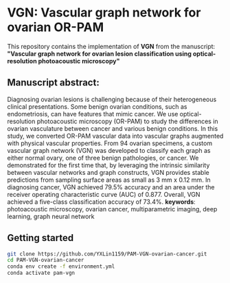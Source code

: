 # VGN: Vascular graph network for ovarian OR-PAM

This repository contains the implementation of **VGN** from the manuscript:
**"Vascular graph network for ovarian lesion classification using optical-resolution photoacoustic microscopy"**

## Manuscript abstract:
Diagnosing ovarian lesions is challenging because of their heterogeneous clinical presentations. Some benign ovarian conditions, such as endometriosis, can have features that mimic cancer. We use optical-resolution photoacoustic microscopy (OR-PAM) to study the differences in ovarian vasculature between cancer and various benign conditions. In this study, we converted OR-PAM vascular data into vascular graphs augmented with physical vascular properties. From 94 ovarian specimens, a custom vascular graph network (VGN) was developed to classify each graph as either normal ovary, one of three benign pathologies, or cancer. We demonstrated for the first time that, by leveraging the intrinsic similarity between vascular networks and graph constructs, VGN provides stable predictions from sampling surface areas as small as 3 mm x 0.12 mm. In diagnosing cancer, VGN achieved 79.5% accuracy and an area under the receiver operating characteristic curve (AUC) of 0.877. Overall, VGN achieved a five-class classification accuracy of 73.4%.
**keywords**: photoacoustic microscopy, ovarian cancer, multiparametric imaging, deep learning, graph neural network

## Getting started
```bash
git clone https://github.com/YXLin1159/PAM-VGN-ovarian-cancer.git
cd PAM-VGN-ovarian-cancer
conda env create -f environment.yml
conda activate pam-vgn